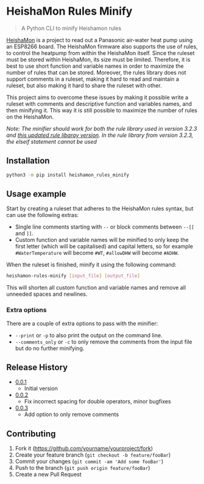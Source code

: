 # HeishaMon Rules Minify
> A Python CLI to minify Heishamon rules

[HeishaMon](https://github.com/Egyras/HeishaMon) is a project to read out a Panasonic air-water heat pump using an ESP8266 board. The HeishaMon firmware also supports the use of rules, to control the heatpump from within the HeishaMon itself. Since the ruleset must be stored within HeishaMon, its size must be limited. Therefore, it is best to use short function and variable names in order to maximize the number of rules that can be stored. Moreover, the rules library does not support comments in a ruleset, making it hard to read and maintain a ruleset, but also making it hard to share the ruleset with other. 

This project aims to overcome these issues by making it possible write a ruleset with comments and descriptive function and variables names, and then minifying it. This way it is still possible to maximize the number of rules on the HeishaMon.

_Note: The minifier should work for both the rule library used in version 3.2.3 and [this updated rule libaray version](https://github.com/IgorYbema/HeishaMon/pull/121). In the rule library from version 3.2.3, the elseif statement cannot be used_

## Installation

```sh
python3 -m pip install heishamon_rules_minify
```

## Usage example

Start by creating a ruleset that adheres to the HeishaMon rules syntax, but can use the following extras:

- Single line comments starting with `--` or block comments between `--[[` and `]]`.
- Custom function and variable names will be minified to only keep the first letter (which will be capitalised) and capital letters, so for example `#WaterTemperature` will become `#WT`, `#allowDHW` will become `#ADHW`.

When the ruleset is finished, minify it using the following command:

```sh
heishamon-rules-minify [input_file] [output_file]
```

This will shorten all custom function and variable names and remove all unneeded spaces and newlines.

### Extra options
There are a couple of extra options to pass with the minifier:
* `--print` or `-p` to also print the output on the command line.
* `--comments_only` or `-c` to only remove the comments from the input file but do no further minifying.

## Release History

* [0.0.1](https://github.com/klaashoekstra94/heishamon_rules_minify/releases/tag/v0.0.1)
    * Initial version
* [0.0.2](https://github.com/klaashoekstra94/heishamon_rules_minify/releases/tag/v0.0.2)
    * Fix incorrect spacing for double operators, minor bugfixes
* [0.0.3](https://github.com/klaashoekstra94/heishamon_rules_minify/releases/tag/v0.0.3)
    * Add option to only remove comments

## Contributing

1. Fork it (<https://github.com/yourname/yourproject/fork>)
2. Create your feature branch (`git checkout -b feature/fooBar`)
3. Commit your changes (`git commit -am 'Add some fooBar'`)
4. Push to the branch (`git push origin feature/fooBar`)
5. Create a new Pull Request
